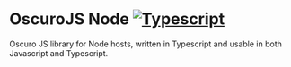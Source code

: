 # OscuroJS Node [![Typescript](https://img.shields.io/badge/Typescript-3.7-informational)](https://typescriptlang.org/)

Oscuro JS library for Node hosts, written in Typescript and usable in both 
Javascript and Typescript.


